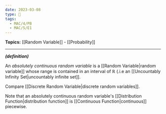 ```yaml
---
date: 2023-03-08
type: 🧠
tags:
  - MAC/4/PB
  - MAC/5/E1
---
```


**Topics:** [[Random Variable]] - [[Probability]]

---

_**(definition)**_

An _absolutely continuous random variable_ is a [[Random Variable|random variable]] whose range is contained in an interval of $\mathbb{R}$ (.i.e an [[Uncountably Infinity Set|uncountably infinite set]].

Compare [[Discrete Random Variable|discrete random variables]].

Note that an absolutely continuous random variable's [[Distribution Function|distribution function]] is [[Continuous Function|continuous]] piecewise.
